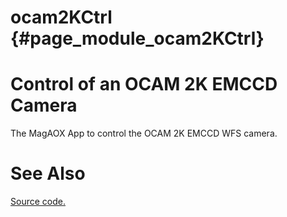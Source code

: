 ocam2KCtrl  {#page_module_ocam2KCtrl}
===============

# Control of an OCAM 2K EMCCD Camera

The MagAOX App to control the OCAM 2K EMCCD WFS camera.

# See Also

[Source code.](../sw_html/group__ocam2KCtrl.html)
